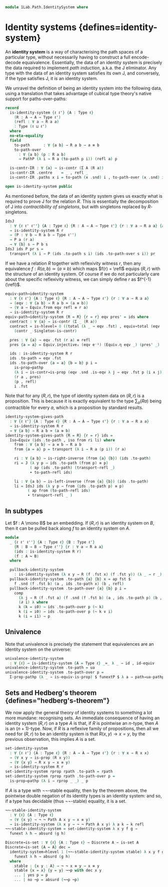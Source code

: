 <!--
```agda
open import 1Lab.Equiv.Embedding
open import 1Lab.Equiv.Fibrewise
open import 1Lab.HLevel.Retracts
open import 1Lab.Type.Sigma
open import 1Lab.Univalence
open import 1Lab.Type.Pi
open import 1Lab.HLevel
open import 1Lab.Equiv
open import 1Lab.Path
open import 1Lab.Type

open import Data.Dec.Base
```
-->

```agda
module 1Lab.Path.IdentitySystem where
```

# Identity systems {defines=identity-system}

An **identity system** is a way of characterising the path spaces of a
particular type, without necessarily having to construct a full
encode-decode equaivalence. Essentially, the data of an identity system
is precisely the data required to implement _path induction_, a.k.a. the
J eliminator. Any type with the data of an identity system satisfies its
own J, and conversely, if the type satisfies J, it is an identity
system.

We unravel the definition of being an identity system into the following
data, using a translation that takes advantage of cubical type theory's
native support for paths-over-paths:

```agda
record
  is-identity-system {ℓ ℓ'} {A : Type ℓ}
    (R : A → A → Type ℓ')
    (refl : ∀ a → R a a)
    : Type (ℓ ⊔ ℓ')
  where
  no-eta-equality
  field
    to-path      : ∀ {a b} → R a b → a ≡ b
    to-path-over
      : ∀ {a b} (p : R a b)
      → PathP (λ i → R a (to-path p i)) (refl a) p

  is-contr-ΣR : ∀ {a} → is-contr (Σ A (R a))
  is-contr-ΣR .centre    = _ , refl _
  is-contr-ΣR .paths x i = to-path (x .snd) i , to-path-over (x .snd) i

open is-identity-system public
```

As mentioned before, the data of an identity system gives us exactly
what is required to prove J for the relation $R$. This is essentially
the decomposition of J into _contractibility of singletons_, but with
singletons replaced by $R$-singletons.

```agda
IdsJ
  : ∀ {ℓ ℓ' ℓ''} {A : Type ℓ} {R : A → A → Type ℓ'} {r : ∀ a → R a a} {a : A}
  → is-identity-system R r
  → (P : ∀ b → R a b → Type ℓ'')
  → P a (r a)
  → ∀ {b} s → P b s
IdsJ ids P pr s =
  transport (λ i → P (ids .to-path s i) (ids .to-path-over s i)) pr
```

<!--
```agda
IdsJ-refl
  : ∀ {ℓ ℓ' ℓ''} {A : Type ℓ} {R : A → A → Type ℓ'} {r : ∀ a → R a a} {a : A}
  → (ids : is-identity-system R r)
  → (P : ∀ b → R a b → Type ℓ'')
  → (x : P a (r a))
  → IdsJ ids P x (r a) ≡ x
IdsJ-refl {R = R} {r = r} {a = a} ids P x =
  transport (λ i → P (ids .to-path (r a) i) (ids .to-path-over (r a) i)) x ≡⟨⟩
  subst P' (λ i → ids .to-path (r a) i , ids .to-path-over (r a) i) x      ≡⟨ ap (λ e → subst P' e x) lemma ⟩
  subst P' refl x                                                          ≡⟨ transport-refl x ⟩
  x ∎
  where
    P' : Σ _ (R a) → Type _
    P' (b , r) = P b r

    lemma : Σ-pathp (ids .to-path (r a)) (ids .to-path-over (r a)) ≡ refl
    lemma = is-contr→is-set (is-contr-ΣR ids) _ _ _ _

to-path-refl-coh
  : ∀ {ℓ ℓ'} {A : Type ℓ} {R : A → A → Type ℓ'} {r : ∀ a → R a a}
  → (ids : is-identity-system R r)
  → ∀ a
  → (Σ-pathp (ids .to-path (r a)) (ids .to-path-over (r a))) ≡ refl
to-path-refl-coh {r = r} ids a =
  is-contr→is-set (is-contr-ΣR ids) _ _
    (Σ-pathp (ids .to-path (r a)) (ids .to-path-over (r a)))
    refl

to-path-refl
  : ∀ {ℓ ℓ'} {A : Type ℓ} {R : A → A → Type ℓ'} {r : ∀ a → R a a} {a : A}
  → (ids : is-identity-system R r)
  → ids .to-path (r a) ≡ refl
to-path-refl {r = r} {a = a} ids = ap (ap fst) $ to-path-refl-coh ids a
```
-->

If we have a relation $R$ together with reflexivity witness $r$, then
any equivalence $f : R(a, b) \simeq (a \equiv b)$ which maps $f(r) =
\refl$ equips $(R, r)$ with the structure of an identity system. Of
course if we do not particularly care about the specific reflexivity
witness, we can simply define $r$ as $f^{-1}(\refl)$.

```agda
equiv-path→identity-system
  : ∀ {ℓ ℓ'} {A : Type ℓ} {R : A → A → Type ℓ'} {r : ∀ a → R a a}
  → (eqv : ∀ {a b} → R a b ≃ (a ≡ b))
  → (∀ a → Equiv.from eqv refl ≡ r a)
  → is-identity-system R r
equiv-path→identity-system {R = R} {r = r} eqv pres' = ids where
  contract : ∀ {a} → is-contr (Σ _ (R a))
  contract = is-hlevel≃ 0 ((total (λ _ → eqv .fst) , equiv→total (eqv .snd)))
    (contr _ Singleton-is-contr)

  pres : ∀ {a} → eqv .fst (r a) ≡ refl
  pres {a = a} = Equiv.injective₂ (eqv e⁻¹) (Equiv.η eqv _) (pres' _)

  ids : is-identity-system R r
  ids .to-path = eqv .fst
  ids .to-path-over {a = a} {b = b} p i =
    is-prop→pathp
    (λ i → is-contr→is-prop (eqv .snd .is-eqv λ j → eqv .fst p (i ∧ j)))
    (r a , pres)
    (p , refl)
    i .fst
```

Note that for any $(R, r)$, the type of identity system data on $(R, r)$
is a proposition. This is because it is exactly equivalent to the type
$\sum_a (R a)$ being contractible for every $a$, which is a proposition
by standard results.

```agda
identity-system-gives-path
  : ∀ {ℓ ℓ'} {A : Type ℓ} {R : A → A → Type ℓ'} {r : ∀ a → R a a}
  → is-identity-system R r
  → ∀ {a b} → R a b ≃ (a ≡ b)
identity-system-gives-path {R = R} {r = r} ids =
  Iso→Equiv (ids .to-path , iso from ri li) where
    from : ∀ {a b} → a ≡ b → R a b
    from {a = a} p = transport (λ i → R a (p i)) (r a)

    ri : ∀ {a b} → is-right-inverse (from {a} {b}) (ids .to-path)
    ri = J (λ y p → ids .to-path (from p) ≡ p)
           ( ap (ids .to-path) (transport-refl _)
           ∙ to-path-refl ids)

    li : ∀ {a b} → is-left-inverse (from {a} {b}) (ids .to-path)
    li = IdsJ ids (λ y p → from (ids .to-path p) ≡ p)
          ( ap from (to-path-refl ids)
          ∙ transport-refl _ )
```

## In subtypes

Let $f : A \mono B$ be an embedding. If $(R, r)$ is an identity system
on $B$, then it can be pulled back along $f$ to an identity system on
$A$.

```agda
module
  _ {ℓ ℓ' ℓ''} {A : Type ℓ} {B : Type ℓ'}
    {R : B → B → Type ℓ''} {r : ∀ a → R a a}
    (ids : is-identity-system R r)
    (f : A ↪ B)
  where

  pullback-identity-system
    : is-identity-system (λ x y → R (f .fst x) (f .fst y)) (λ _ → r _)
  pullback-identity-system .to-path {a} {b} x = ap fst $
    f .snd (f .fst b) (a , ids .to-path x) (b , refl)
  pullback-identity-system .to-path-over {a} {b} p i =
    comp
      (λ j → R (f .fst a) (f .snd (f .fst b) (a , ids .to-path p) (b , refl) i .snd (~ j)))
      (∂ i) λ where
      k (k = i0) → ids .to-path-over p (~ k)
      k (i = i0) → ids .to-path-over p (~ k ∨ i)
      k (i = i1) → p
```

<!--
```agda
module
  _ {ℓ ℓ'} {A : Type ℓ}
    {R S : A → A → Type ℓ'}
    {r : ∀ a → R a a} {s : ∀ a → S a a}
    (ids : is-identity-system R r)
    (eqv : ∀ x y → R x y ≃ S x y)
    (pres : ∀ x → eqv x x .fst (r x) ≡ s x)
  where

  transfer-identity-system : is-identity-system S s
  transfer-identity-system .to-path sab = ids .to-path (Equiv.from (eqv _ _) sab)
  transfer-identity-system .to-path-over {a} {b} p i = hcomp (∂ i) λ where
    j (j = i0) → Equiv.to (eqv _ _) (ids .to-path-over (Equiv.from (eqv _ _) p) i)
    j (i = i0) → pres a j
    j (i = i1) → Equiv.ε (eqv _ _) p j
```
-->

## Univalence

Note that univalence is precisely the statement that equivalences are an
identity system on the universe:

```agda
univalence-identity-system
  : ∀ {ℓ} → is-identity-system {A = Type ℓ} _≃_ λ _ → id , id-equiv
univalence-identity-system .to-path = ua
univalence-identity-system .to-path-over p =
  Σ-prop-pathp (λ _ → is-equiv-is-prop) $ funextP $ λ a → path→ua-pathp p refl
```

<!--
```agda
Path-identity-system
  : ∀ {ℓ} {A : Type ℓ} → is-identity-system (Path A) (λ _ → refl)
Path-identity-system .to-path p = p
Path-identity-system .to-path-over p i j = p (i ∧ j)

is-identity-system-is-prop
  : ∀ {ℓ ℓ'} {A : Type ℓ} {R : A → A → Type ℓ'} {r : ∀ a → R a a}
  → is-prop (is-identity-system R r)
is-identity-system-is-prop {A = A} {R} {r} =
  retract→is-hlevel 1 from to cancel λ x y i a → is-contr-is-prop (x a) (y a) i
  where
    to : is-identity-system R r → ∀ x → is-contr (Σ A (R x))
    to ids x = is-contr-ΣR ids

    sys : ∀ (l : ∀ x → is-contr (Σ A (R x))) a b (s : R a b) (i j : I)
        → Partial (∂ i ∨ ~ j) (Σ A (R a))
    sys l a b s i j (j = i0) = l a .centre
    sys l a b s i j (i = i0) = l a .paths (a , r a) j
    sys l a b s i j (i = i1) = l a .paths (b , s) j

    from : (∀ x → is-contr (Σ A (R x))) → is-identity-system R r
    from x .to-path      {a} {b} s i = hcomp (∂ i) (sys x a b s i) .fst
    from x .to-path-over {a} {b} s i = hcomp (∂ i) (sys x a b s i) .snd

    square : ∀ (x : is-identity-system R r) a b (s : R a b)
           → Square {A = Σ A (R a)}
             (λ i → x .to-path (r a) i , x .to-path-over (r a) i)
             (λ i → x .to-path s i , x .to-path-over s i)
             (λ i → x .to-path s i , x .to-path-over s i)
             refl
    square x a b s i j = hcomp (∂ i ∨ ∂ j) λ where
      k (k = i0) → x .to-path s j , x .to-path-over s j
      k (i = i0) → x .to-path s j , x .to-path-over s j
      k (i = i1) → x .to-path s j , x .to-path-over s j
      k (j = i0) → to-path-refl-coh {R = R} {r = r} x a (~ k) i
      k (j = i1) → b , s

    sys' : ∀ (x : is-identity-system R r) a b (s : R a b) i j k
         → Partial (∂ i ∨ ∂ j ∨ ~ k) (Σ A (R a))
    sys' x a b s i j k (k = i0) = x .to-path (r a) i , x .to-path-over (r a) i
    sys' x a b s i j k (i = i0) = hfill (∂ j) k (sys (to x) a b s j)
    sys' x a b s i j k (i = i1) =
        x .to-path (x .to-path-over s (k ∨ j)) (k ∧ j)
      , x .to-path-over (x .to-path-over s (k ∨ j)) (k ∧ j)
    sys' x a b s i j k (j = i0) =
        x .to-path (r a) (k ∨ i) , x .to-path-over (r a) (k ∨ i)
    sys' x a b s i j k (j = i1) = square x a b s i k

    cancel : is-left-inverse from to
    cancel x i .to-path {a} {b} s j      = hcomp (∂ i ∨ ∂ j) (sys' x a b s i j) .fst
    cancel x i .to-path-over {a} {b} s j = hcomp (∂ i ∨ ∂ j) (sys' x a b s i j) .snd

instance
  H-Level-is-identity-system
    : ∀ {ℓ ℓ'} {A : Type ℓ} {R : A → A → Type ℓ'} {r : ∀ a → R a a} {n}
    → H-Level (is-identity-system R r) (suc n)
  H-Level-is-identity-system = prop-instance is-identity-system-is-prop

identity-system→hlevel
  : ∀ {ℓ ℓ'} {A : Type ℓ} n {R : A → A → Type ℓ'} {r : ∀ x → R x x}
  → is-identity-system R r
  → (∀ x y → is-hlevel (R x y) n)
  → is-hlevel A (suc n)
identity-system→hlevel zero ids hl x y = ids .to-path (hl _ _ .centre)
identity-system→hlevel (suc n) ids hl x y =
  is-hlevel≃ (suc n) (identity-system-gives-path ids e⁻¹) (hl x y)
```
-->

## Sets and Hedberg's theorem {defines="hedberg's-theorem"}

We now apply the general theory of identity systems to something a lot
more mundane: recognising sets. An immediate consequence of having an
identity system $(R, r)$ on a type $A$ is that, if $R$ is pointwise an
$n$-type, then $A$ is an $(n+1)$-type. Now, if $R$ is a reflexive family
of propositions, then all we need for $(R, r)$ to be an identity system
is that $R(x, y) \to x = y$, by the previous observation, this implies
$A$ is a set.

```agda
set-identity-system
  : ∀ {ℓ ℓ'} {A : Type ℓ} {R : A → A → Type ℓ'} {r : ∀ x → R x x}
  → (∀ x y → is-prop (R x y))
  → (∀ {x y} → R x y → x ≡ y)
  → is-identity-system R r
set-identity-system rprop rpath .to-path = rpath
set-identity-system rprop rpath .to-path-over p =
  is-prop→pathp (λ i → rprop _ _) _ p
```

If $A$ is a type with ¬¬-stable equality, then by the theorem above, the
pointwise double negation of its identity types is an identity system:
and so, if a type has decidable (thus ¬¬-stable) equality, it is a set.

```agda
¬¬-stable-identity-system
  : ∀ {ℓ} {A : Type ℓ}
  → (∀ {x y} → ¬ ¬ Path A x y → x ≡ y)
  → is-identity-system (λ x y → ¬ ¬ Path A x y) λ a k → k refl
¬¬-stable-identity-system = set-identity-system λ x y f g →
  funext λ h → absurd (g h)

Discrete→is-set : ∀ {ℓ} {A : Type ℓ} → Discrete A → is-set A
Discrete→is-set {A = A} dec =
  identity-system→hlevel 1 (¬¬-stable-identity-system stable) λ x y f g →
    funext λ h → absurd (g h)
  where
    stable : {x y : A} → ¬ ¬ x ≡ y → x ≡ y
    stable {x = x} {y = y} ¬¬p with dec x y
    ... | yes p = p
    ... | no ¬p = absurd (¬¬p ¬p)
```
